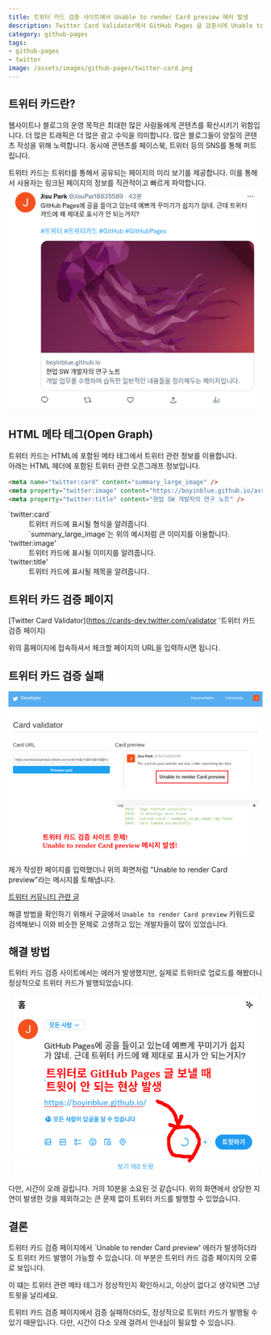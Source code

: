 ```yaml
---
title: 트위터 카드 검증 사이트에서 Unable to render Card preview 에러 발생
description: Twitter Card Validator에서 GitHub Pages 글 검증시에 Unable to render Card preview 에러가 발생하는 문제
category: github-pages
tags:
- github-pages
- twitter
image: /assets/images/github-pages/twitter-card.png
---
```


트위터 카드란?
---


웹사이트나 블로그의 운영 목적은 최대한 많은 사람들에게 
콘텐츠를 확산시키기 위함입니다. 
더 많은 트래픽은 더 많은 광고 수익을 의미합니다. 
많은 블로그들이 양질의 콘텐츠 작성을 위해 노력합니다. 
동시에 콘텐츠를 페이스북, 트위터 등의 SNS를 통해 퍼트립니다. 


트위터 카드는 트위터를 통해서 공유되는 페이지의 미리 보기를 제공합니다. 
이를 통해서 사용자는 링크된 페이지의 정보를 직관적이고 빠르게 파악합니다. 
![트위터 카드 예제](/assets/images/github-pages/twitter-card.png)


HTML 메타 테그(Open Graph)
---


트위터 카드는 HTML에 포함된 메타 테그에서 트위터 관련 정보를 이용합니다.  
아래는 HTML 헤더에 포함된 트위터 관련 오픈그래프 정보입니다. 


```html
<meta name="twitter:card" content="summary_large_image" />
<meta property="twitter:image" content="https://boyinblue.github.io/assets/logo.png" />
<meta property="twitter:title" content="현업 SW 개발자의 연구 노트" />
```


<dl>
  <dt>`twitter:card`</dt>
  <dd>트위터 카드에 표시될 형식을 알려줍니다.</dd>
  <dd>`summary_large_image`는 위의 예시처럼 큰 이미지를 이용합니다.</dd>

  <dt>'twitter:image'</dt>
  <dd>트위터 카드에 표시될 이미지를 알려줍니다.</dd>

  <dt>'twitter:title'</dt>
  <dd>트위터 카드에 표시될 제목을 알려줍니다.</dd>
</dl>


트위터 카드 검증 페이지
---


[Twitter Card Validator](https://cards-dev.twitter.com/validator '트위터 카드 검증 페이지)


위의 홈페이지에 접속하셔서 체크할 페이지의 URL을 입력하시면 됩니다. 


트위터 카드 검증 실패
---


![트위터 카드 검증 실패](/assets/images/github-pages/twitter-card-validator-unable-to-render-card-preview.png)


제가 작성한 페이지를 입력했더니 위의 화면처럼 "Unable to render Card preview"라는 메시지를 토해냅니다. 


[트위터 커뮤니티 관련 글](https://twittercommunity.com/t/unable-to-render-card-preview/173566/42)


해결 방법을 확인하기 위해서 구글에서 `Unable to render Card preview` 키워드로 검색해보니 이와 비슷한 문제로 고생하고 있는 개발자들이 많이 있었습니다. 


해결 방법
---


트위터 카드 검증 사이트에서는 에러가 발생했지만, 
실제로 트위터로 업로드를 해봤더니 정상적으로 트위터 카드가 발행되었습니다. 


![트위터 카드 업로드 오래 걸림](/assets/images/github-pages/unable-to-tweet-with-github-pages.png)


다만, 시간이 오래 걸립니다. 거의 10분을 소요된 것 같습니다. 
위의 화면에서 상당한 지연이 발생한 것을 제외하고는 
큰 문제 없이 트위터 카드를 발행할 수 있었습니다. 


결론
---


트위터 카드 검증 페이지에서 `Unable to render Card preview' 
에러가 발생하더라도 트위터 카드 발행이 가능할 수 있습니다. 
이 부분은 트위터 카드 검증 페이지의 오류로 보입니다. 


이 떄는 트위터 관련 메타 테그가 정상적인지 확인하시고, 
이상이 없다고 생각되면 그냥 트윗을 날리세요. 


트위터 카드 검증 페이지에서 검증 실패하더라도, 
정상적으로 트위터 카드가 발행될 수 있기 때문입니다. 
다만, 시간이 다소 오래 걸려서 인내심이 필요할 수 있습니다. 
